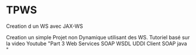 # TPWS
Creation d un WS avec JAX-WS

Creation un simple Projet non Dynamique utilisant des WS. 
Tutoriel basé sur la video Youtube "Part 3 Web Services SOAP WSDL UDDI Client SOAP java
"
